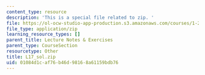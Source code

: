 ```yaml
---
content_type: resource
description: 'This is a special file related to zip. '
file: https://ol-ocw-studio-app-production.s3.amazonaws.com/courses/1-264j-database-internet-and-systems-integration-technologies-fall-2013/01084d1caf76b46d98168a61159bdb76_L17_sol.zip
file_type: application/zip
learning_resource_types: []
parent_title: Lecture Notes & Exercises
parent_type: CourseSection
resourcetype: Other
title: L17_sol.zip
uid: 01084d1c-af76-b46d-9816-8a61159bdb76
---
```

